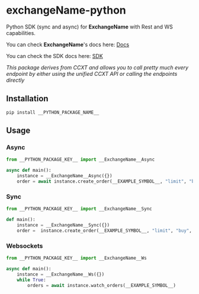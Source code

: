 # __exchangeName__-python
Python SDK (sync and async) for __ExchangeName__ with Rest and WS capabilities.

You can check __ExchangeName__'s docs here: [Docs](__LINK_TO_OFFICIAL_EXCHANGE_DOCS__)


You can check the SDK docs here: [SDK](https://docs.ccxt.com/#/exchanges/__exchangeName__)

*This package derives from CCXT and allows you to call pretty much every endpoint by either using the unified CCXT API or calling the endpoints directly*

## Installation

```
pip install __PYTHON_PACKAGE_NAME__
```

## Usage

### Async

```Python
from __PYTHON_PACKAGE_KEY__ import __ExchangeName__Async

async def main():
    instance = __ExchangeName__Async({})
    order = await instance.create_order(__EXAMPLE_SYMBOL__, "limit", "buy", 1, 100000)
```

### Sync

```Python
from __PYTHON_PACKAGE_KEY__ import __ExchangeName__Sync

def main():
    instance = __ExchangeName__Sync({})
    order =  instance.create_order(__EXAMPLE_SYMBOL__, "limit", "buy", 1, 100000)
```

### Websockets

```Python
from __PYTHON_PACKAGE_KEY__ import __ExchangeName__Ws

async def main():
    instance = __ExchangeName__Ws({})
    while True:
        orders = await instance.watch_orders(__EXAMPLE_SYMBOL__)
```

